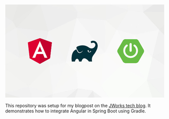 ![angular-spring-boot-gradle-banner](angular-gradle-spring-boot.jpg)

This repository was setup for my blogpost on the [JWorks tech blog](https://ordina-jworks.github.io). 
It demonstrates how to integrate Angular in Spring Boot using Gradle.

